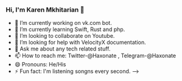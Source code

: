 ### Hi, I'm Karen Mkhitarian 👋

- 🔭 I’m currently working on vk.com bot.
- 🌱 I’m currently learning Swift, Rust and php.
- 👯 I’m looking to collaborate on Youtube.
- 🤔 I’m looking for help with VelocityX documentation.
- 💬 Ask me about any tech related stuff.
- 📫 How to reach me:  Twitter-@Haxonate , Telegram-@Haxonate
- 😄 Pronouns: He/His
- ⚡ Fun fact: I'm listening songns every second.
-->
